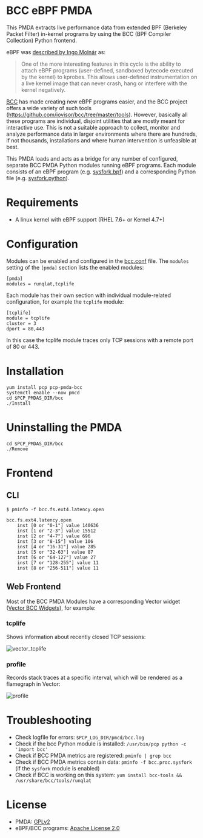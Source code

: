 # BCC eBPF PMDA

This PMDA extracts live performance data from extended BPF (Berkeley Packet
Filter) in-kernel programs by using the BCC (BPF Compiler Collection) Python
frontend.

eBPF was [described by Ingo Molnár](https://lkml.org/lkml/2015/4/14/232) as:

> One of the more interesting features in this cycle is the ability to attach
> eBPF programs (user-defined, sandboxed bytecode executed by the kernel) to
> kprobes. This allows user-defined instrumentation on a live kernel image that
> can never crash, hang or interfere with the kernel negatively.

[BCC](https://github.com/iovisor/bcc) has made creating new eBPF programs
easier, and the BCC project offers a wide variety of such tools
(https://github.com/iovisor/bcc/tree/master/tools). However, basically all these
programs are individual, disjoint utilities that are mostly meant for
interactive use. This is not a suitable approach to collect, monitor and analyze
performance data in larger environments where there are hundreds, if not
thousands, installations and where human intervention is unfeasible at best.

This PMDA loads and acts as a bridge for any number of configured, separate BCC
PMDA Python modules running eBPF programs. Each module consists of an eBPF
program (e.g. [sysfork.bpf](modules/sysfork.bpf)) and a corresponding Python
file (e.g. [sysfork.python](modules/sysfork.python)).

# Requirements
* A linux kernel with eBPF support (RHEL 7.6+ or Kernel 4.7+)

# Configuration

Modules can be enabled and configured in the [bcc.conf](bcc.conf) file. The
`modules` setting of the `[pmda]` section lists the enabled modules:
```
[pmda]
modules = runqlat,tcplife
```

Each module has their own section with individual module-related configuration,
for example the `tcplife` module:
```
[tcplife]
module = tcplife
cluster = 3
dport = 80,443
```

In this case the tcplife module traces only TCP sessions with a remote port
of 80 or 443.

# Installation
```
yum install pcp pcp-pmda-bcc
systemctl enable --now pmcd
cd $PCP_PMDAS_DIR/bcc
./Install
```

# Uninstalling the PMDA
```
cd $PCP_PMDAS_DIR/bcc
./Remove
```
# Frontend

## CLI
```
$ pminfo -f bcc.fs.ext4.latency.open

bcc.fs.ext4.latency.open
    inst [0 or "0-1"] value 140636
    inst [1 or "2-3"] value 15512
    inst [2 or "4-7"] value 696
    inst [3 or "8-15"] value 106
    inst [4 or "16-31"] value 285
    inst [5 or "32-63"] value 87
    inst [6 or "64-127"] value 27
    inst [7 or "128-255"] value 11
    inst [8 or "256-511"] value 11
```

## Web Frontend

Most of the BCC PMDA Modules have a corresponding Vector widget
([Vector BCC Widgets](https://github.com/Netflix/vector/blob/master/src/app/charts/bcc.js)),
for example:

### tcplife
Shows information about recently closed TCP sessions:

![vector_tcplife](https://user-images.githubusercontent.com/538011/41207752-4e216ca2-6d1b-11e8-89c6-c34a42c62351.png)

### profile
Records stack traces at a specific interval, which will be rendered as a flamegraph in Vector:

![profile](https://user-images.githubusercontent.com/538011/42831897-de7c8fca-89ef-11e8-9d35-59a89248d83c.png)


# Troubleshooting
* Check logfile for errors: `$PCP_LOG_DIR/pmcd/bcc.log`
* Check if the bcc Python module is installed: `/usr/bin/pcp python -c 'import bcc'`
* Check if BCC PMDA metrics are registered: `pminfo | grep bcc`
* Check if BCC PMDA metrics contain data: `pminfo -f bcc.proc.sysfork` (if the `sysfork` module is enabled)
* Check if BCC is working on this system: `yum install bcc-tools && /usr/share/bcc/tools/runqlat`

# License
* PMDA: [GPLv2](https://github.com/performancecopilot/pcp/blob/master/COPYING)
* eBPF/BCC programs: [Apache License 2.0](https://github.com/iovisor/bcc/blob/master/LICENSE.txt)
